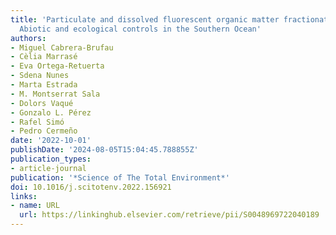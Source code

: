 ```yaml
---
title: 'Particulate and dissolved fluorescent organic matter fractionation and composition:
  Abiotic and ecological controls in the Southern Ocean'
authors:
- Miguel Cabrera-Brufau
- Cèlia Marrasé
- Eva Ortega-Retuerta
- Sdena Nunes
- Marta Estrada
- M. Montserrat Sala
- Dolors Vaqué
- Gonzalo L. Pérez
- Rafel Simó
- Pedro Cermeño
date: '2022-10-01'
publishDate: '2024-08-05T15:04:45.788855Z'
publication_types:
- article-journal
publication: '*Science of The Total Environment*'
doi: 10.1016/j.scitotenv.2022.156921
links:
- name: URL
  url: https://linkinghub.elsevier.com/retrieve/pii/S0048969722040189
---
```

